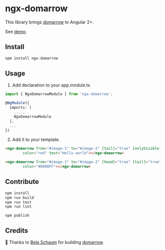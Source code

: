# ngx-domarrow

This library brings [domarrow](https://github.com/schaumb/domarrow.js) to Angular 2+.

See [demo]().

## Install

```bash
npm install ngx-domarrow
```

## Usage

1. Add declaration to your app.module.ts

```ts
import { NgxDomarrowModule } from 'ngx-domarrow';

@NgModule({
  imports: [
    ....,
    NgxDomarrowModule
  ],
  ...
})
```

2. Add it to your template.

```html
<ngx-domarrow from="#image-1" to="#image-2" [tail]="true" [onlyVisible]="true"
        color="red" text="Hello world"></ngx-domarrow>

<ngx-domarrow from="#image-1" to="#image-2" [head]="true" [tail]="true"
        color="#0000FF"></ngx-domarrow>
```

## Contribute

```bash
npm install
npm run build
npm run test
npm run lint
```

```
npm publish
```

## Credits

👏 Thanks to [Bela Schaum](https://github.com/schaumb) for building [domarrow](https://github.com/schaumb/domarrow.js).
